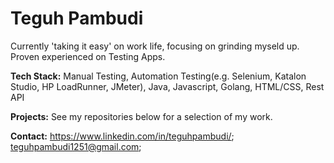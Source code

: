 # Teguh Pambudi  
  
Currently 'taking it easy' on work life, focusing on grinding myseld up. Proven experienced on Testing Apps.  
  
**Tech Stack:** Manual Testing, Automation Testing(e.g. Selenium, Katalon Studio, HP LoadRunner, JMeter), Java, Javascript, Golang, HTML/CSS, Rest API  
  
**Projects:**  See my repositories below for a selection of my work.  
  
**Contact:** https://www.linkedin.com/in/teguhpambudi/; teguhpambudi1251@gmail.com;
